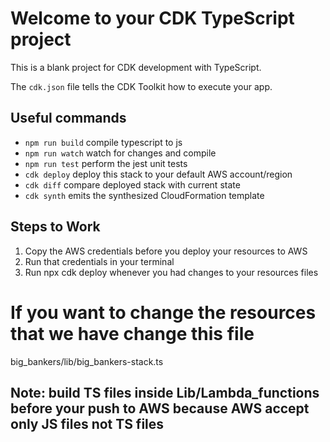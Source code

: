 # Welcome to your CDK TypeScript project

This is a blank project for CDK development with TypeScript.

The `cdk.json` file tells the CDK Toolkit how to execute your app.

## Useful commands

* `npm run build`   compile typescript to js
* `npm run watch`   watch for changes and compile
* `npm run test`    perform the jest unit tests
* `cdk deploy`      deploy this stack to your default AWS account/region
* `cdk diff`        compare deployed stack with current state
* `cdk synth`       emits the synthesized CloudFormation template



## Steps to Work
1. Copy the AWS credentials before you deploy your resources to AWS 
2. Run that credentials in your terminal 
3. Run npx cdk deploy whenever you had changes to your resources files

# If you want to change the resources that we have change this file
big_bankers/lib/big_bankers-stack.ts
## Note:  build TS files inside Lib/Lambda_functions before your push to AWS because AWS accept only JS files not TS files 
